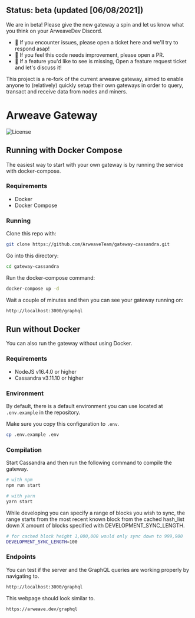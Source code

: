 ## Status: beta (updated [06/08/2021])

We are in beta! Please give the new gateway a spin and let us know what you think on your ArweaveDev Discord.
* :ghost: If you encounter issues, please open a ticket here and we'll try to respond asap!
* :gift: If you feel this code needs improvement, please open a PR.
* :pray: If a feature you'd like to see is missing, Open a feature request ticket and let's discuss it!


This project is a re-fork of the current arweave gateway, aimed to enable anyone to (relatively) quickly setup their own gateways
in order to query, transact and receive data from nodes and miners.

# Arweave Gateway

![License](https://img.shields.io/badge/license-MIT-blue.svg)

## Running with Docker Compose
The easiest way to start with your own gateway is by running the service with docker-compose.
### Requirements
- Docker
- Docker Compose

### Running
Clone this repo with:
```bash
git clone https://github.com/ArweaveTeam/gateway-cassandra.git
```

Go into this directory:
```bash
cd gateway-cassandra
```

Run the docker-compose command:
```bash
docker-compose up -d
```

Wait a couple of minutes and then you can see your gateway running on:
```bash
http://localhost:3000/graphql
```

## Run without Docker
You can also run the gateway without using Docker.
### Requirements
- NodeJS v16.4.0 or higher
- Cassandra v3.11.10 or higher

### Environment

By default, there is a default environment you can use located at `.env.example` in the repository.


Make sure you copy this configuration to `.env`.

```bash
cp .env.example .env
```

### Compilation

Start Cassandra and then run the following command to compile the gateway.

```bash
# with npm
npm run start

# with yarn
yarn start
```

While developing you can specify a range of blocks you wish to sync,
the range starts from the most recent known block from the cached hash_list
down X amount of blocks specified with DEVELOPMENT_SYNC_LENGTH.

```bash
# for cached block height 1,000,000 would only sync down to 999,900
DEVELOPMENT_SYNC_LENGTH=100
```

### Endpoints

You can test if the server and the GraphQL queries are working properly by navigating to.

```bash
http://localhost:3000/graphql
```

This webpage should look similar to.

```bash
https://arweave.dev/graphql
```
